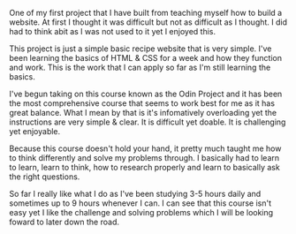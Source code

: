 One of my first project that I have built from teaching myself how to build a website. At first I thought it was difficult but not as difficult as I thought. I did had to think abit as I was not used to it yet I enjoyed this.

This project is just a simple basic recipe website that is very simple. I've been learning the basics of HTML & CSS for a week and how they function and work. This is the work that I can apply so far as I'm still learning the basics.

I've begun taking on this course known as the Odin Project and it has been the most comprehensive course that seems to work best for me as it has great balance. What I mean by that is it's infomatively overloading yet the instructions are very simple & clear. It is difficult yet doable. It is challenging yet enjoyable.

Because this course doesn't hold your hand, it pretty much taught me how to think differently and solve my problems through. I basically had to learn to learn, learn to think, how to research properly and learn to basically ask the right questions. 

So far I really like what I do as I've been studying 3-5 hours daily and sometimes up to 9 hours whenever I can. I can see that this course isn't easy yet I like the challenge and solving problems which I will be looking foward to later down the road.